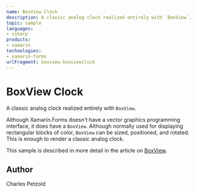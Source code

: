 ```yaml
---
name: BoxView Clock
description: A classic analog clock realized entirely with `BoxView`.  Although Xamarin.Forms doesn't have a vector graphics programming interface, it does have...
topic: sample
languages:
- csharp
products:
- xamarin
technologies:
- xamarin-forms
urlFragment: boxview-boxviewclock
---
```

BoxView Clock
======

A classic analog clock realized entirely with `BoxView`.

Although Xamarin.Forms doesn't have a vector graphics programming interface, it does have a `BoxView`. Although normally used for displaying rectangular blocks of color, `BoxView` can be sized, positioned, and rotated. This is enough to render a classic analog clock.

This sample is described in more detail in the article on [BoxView](https://docs.microsoft.com/xamarin/xamarin-forms/user-interface/boxview/).

Author
------

Charles Petzold
